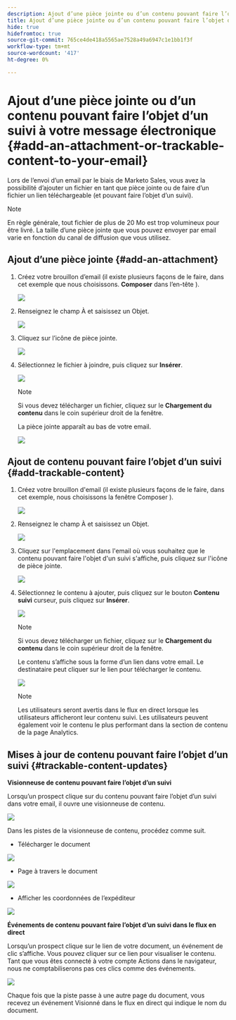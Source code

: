 ```yaml
---
description: Ajout d’une pièce jointe ou d’un contenu pouvant faire l’objet d’un suivi à votre message électronique - Documents Marketo - Documentation du produit
title: Ajout d’une pièce jointe ou d’un contenu pouvant faire l’objet d’un suivi à votre message électronique
hide: true
hidefromtoc: true
source-git-commit: 765ce4de418a5565ae7528a49a6947c1e1bb1f3f
workflow-type: tm+mt
source-wordcount: '417'
ht-degree: 0%

---
```


# Ajout d’une pièce jointe ou d’un contenu pouvant faire l’objet d’un suivi à votre message électronique {#add-an-attachment-or-trackable-content-to-your-email}

Lors de l’envoi d’un email par le biais de Marketo Sales, vous avez la possibilité d’ajouter un fichier en tant que pièce jointe ou de faire d’un fichier un lien téléchargeable (et pouvant faire l’objet d’un suivi).

>[!NOTE]
>
>En règle générale, tout fichier de plus de 20 Mo est trop volumineux pour être livré. La taille d’une pièce jointe que vous pouvez envoyer par email varie en fonction du canal de diffusion que vous utilisez.

## Ajout d’une pièce jointe {#add-an-attachment}

1. Créez votre brouillon d’email (il existe plusieurs façons de le faire, dans cet exemple que nous choisissons. **Composer** dans l’en-tête ).

   ![](assets/add-an-attachment-or-trackable-content-1.png)

1. Renseignez le champ À et saisissez un Objet.

   ![](assets/add-an-attachment-or-trackable-content-2.png)

1. Cliquez sur l’icône de pièce jointe.

   ![](assets/add-an-attachment-or-trackable-content-3.png)

1. Sélectionnez le fichier à joindre, puis cliquez sur **Insérer**.

   ![](assets/add-an-attachment-or-trackable-content-4.png)

   >[!NOTE]
   >
   >Si vous devez télécharger un fichier, cliquez sur le **Chargement du contenu** dans le coin supérieur droit de la fenêtre.

   La pièce jointe apparaît au bas de votre email.

   ![](assets/add-an-attachment-or-trackable-content-5.png)

## Ajout de contenu pouvant faire l’objet d’un suivi {#add-trackable-content}

1. Créez votre brouillon d&#39;email (il existe plusieurs façons de le faire, dans cet exemple, nous choisissons la fenêtre Composer ).

   ![](assets/add-an-attachment-or-trackable-content-6.png)

1. Renseignez le champ À et saisissez un Objet.

   ![](assets/add-an-attachment-or-trackable-content-7.png)

1. Cliquez sur l&#39;emplacement dans l&#39;email où vous souhaitez que le contenu pouvant faire l&#39;objet d&#39;un suivi s&#39;affiche, puis cliquez sur l&#39;icône de pièce jointe.

   ![](assets/add-an-attachment-or-trackable-content-8.png)

1. Sélectionnez le contenu à ajouter, puis cliquez sur le bouton **Contenu suivi** curseur, puis cliquez sur **Insérer**.

   ![](assets/add-an-attachment-or-trackable-content-9.png)

   >[!NOTE]
   >
   >Si vous devez télécharger un fichier, cliquez sur le **Chargement du contenu** dans le coin supérieur droit de la fenêtre.

   Le contenu s’affiche sous la forme d’un lien dans votre email. Le destinataire peut cliquer sur le lien pour télécharger le contenu.

   ![](assets/add-an-attachment-or-trackable-content-10.png)

   >[!NOTE]
   >
   >Les utilisateurs seront avertis dans le flux en direct lorsque les utilisateurs afficheront leur contenu suivi. Les utilisateurs peuvent également voir le contenu le plus performant dans la section de contenu de la page Analytics.

## Mises à jour de contenu pouvant faire l’objet d’un suivi {#trackable-content-updates}

**Visionneuse de contenu pouvant faire l’objet d’un suivi**

Lorsqu’un prospect clique sur du contenu pouvant faire l’objet d’un suivi dans votre email, il ouvre une visionneuse de contenu.

![](assets/add-an-attachment-or-trackable-content-11.png)

Dans les pistes de la visionneuse de contenu, procédez comme suit.

* Télécharger le document

![](assets/add-an-attachment-or-trackable-content-12.png)

* Page à travers le document

![](assets/add-an-attachment-or-trackable-content-13.png)

* Afficher les coordonnées de l’expéditeur

![](assets/add-an-attachment-or-trackable-content-14.png)

**Événements de contenu pouvant faire l’objet d’un suivi dans le flux en direct**

Lorsqu’un prospect clique sur le lien de votre document, un événement de clic s’affiche. Vous pouvez cliquer sur ce lien pour visualiser le contenu. Tant que vous êtes connecté à votre compte Actions dans le navigateur, nous ne comptabiliserons pas ces clics comme des événements.

![](assets/add-an-attachment-or-trackable-content-15.png)

Chaque fois que la piste passe à une autre page du document, vous recevez un événement Visionné dans le flux en direct qui indique le nom du document.
